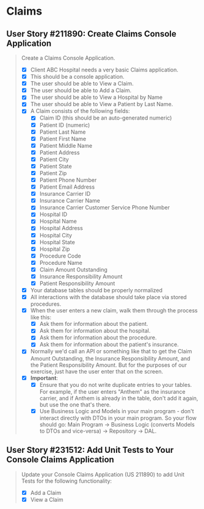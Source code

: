 # Claims

## User Story #211890: Create Claims Console Application

> Create a Claims Console Application.
> 
> - [x] Client ABC Hospital needs a very basic Claims application.
> - [x] This should be a console application.
> - [x] The user should be able to View a Claim.
> - [x] The user should be able to Add a Claim.
> - [x] The user should be able to View a Hospital by Name
> - [x] The user should be able to View a Patient by Last Name.
> - [x] A Claim consists of the following fields:
>   - [x] Claim ID (this should be an auto-generated numeric)
>   - [x] Patient ID (numeric)
>   - [x] Patient Last Name
>   - [x] Patient First Name
>   - [x] Patient Middle Name
>   - [x] Patient Address
>   - [x] Patient City
>   - [x] Patient State
>   - [x] Patient Zip
>   - [x] Patient Phone Number
>   - [x] Patient Email Address
>   - [x] Insurance Carrier ID
>   - [x] Insurance Carrier Name
>   - [x] Insurance Carrier Customer Service Phone Number
>   - [x] Hospital ID
>   - [x] Hospital Name
>   - [x] Hospital Address
>   - [x] Hospital City
>   - [x] Hospital State
>   - [x] Hospital Zip
>   - [x] Procedure Code
>   - [x] Procedure Name
>   - [x] Claim Amount Outstanding
>   - [x] Insurance Responsibility Amount
>   - [x] Patient Responsibility Amount
> - [x] Your database tables should be properly normalized
> - [x] All interactions with the database should take place via stored
>   procedures.
> - [x] When the user enters a new claim, walk them through the process
>   like this:
>   - [x] Ask them for information about the patient.
>   - [x] Ask them for information about the hospital.
>   - [x] Ask them for information about the procedure.
>   - [x] Ask them for information about the patient's insurance.
> - [x] Normally we'd call an API or something like that to get the
>   Claim Amount Outstanding, the Insurance Responsibility Amount, and
>   the Patient Responsibility Amount.  But for the purposes of our
>   exercise, just have the user enter that on the screen.
> - [x] **Important**:
>   - [x] Ensure that you do not write duplicate entries to your tables.
>     For example, if the user enters "Anthem" as the insurance carrier,
>     and if Anthem is already in the table, don't add it again, but use
>     the one that's there.
>   - [x] Use Business Logic and Models in your main program - don't
>     interact directly with DTOs in your main program.  So your flow
>     should go: Main Program -> Business Logic (converts Models to DTOs
>     and vice-versa) -> Repository -> DAL.

## User Story #231512: Add Unit Tests to Your Console Claims Application

> Update your Console Claims Application (US 211890) to add Unit Tests
> for the following functionality:
> 
> - [x] Add a Claim
> - [x] View a Claim

